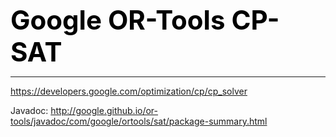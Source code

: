 **<span style="font-size:3em;color:black">Google OR-Tools CP-SAT</span>**
***


https://developers.google.com/optimization/cp/cp_solver

Javadoc: http://google.github.io/or-tools/javadoc/com/google/ortools/sat/package-summary.html 